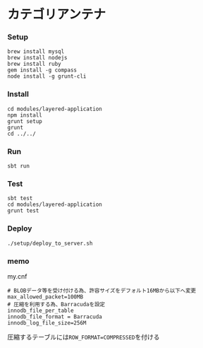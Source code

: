# カテゴリアンテナ

### Setup

    brew install mysql
    brew install nodejs
    brew install ruby
    gem install -g compass
    node install -g grunt-cli

### Install

    cd modules/layered-application
    npm install
    grunt setup
    grunt
    cd ../../

### Run

    sbt run

### Test

    sbt test
    cd modules/layered-application
    grunt test

### Deploy

    ./setup/deploy_to_server.sh

### memo

my.cnf

    # BLOBデータ等を受け付ける為、許容サイズをデフォルト16MBから以下へ変更
    max_allowed_packet=100MB
    # 圧縮を利用する為、Barracudaを設定
    innodb_file_per_table
    innodb_file_format = Barracuda
    innodb_log_file_size=256M


圧縮するテーブルには`ROW_FORMAT=COMPRESSED`を付ける

